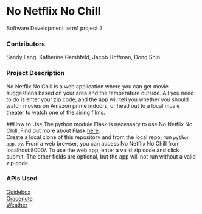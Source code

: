 # No Netflix No Chill
Software Development term1 project 2<br>

### Contributors
Sandy Fang, Katherine Gershfeld, Jacob Hoffman, Dong Shin

### Project Description
No Netflix No Chill is a web application where you can get movie suggestions based on your area and the temperature outside. All you need to do is enter your zip code, and the app will tell you whether you should watch movies on Amazon prime indoors, or head out to a local movie theater to watch one of the airing films.

##How to Use
The python module Flask is necessary to use No Netflix No Chill. Find out more about Flask <a href="http://flask.pocoo.org/">here</a>.<br>
Create a local clone of this repository and from the local repo, run `python app.py`. From a web browser, you can access No Netflix No Chill from localhost:8000/. To use the web app, enter a valid zip code and click submit. The other fields are optional, but the app will not run without a valid zip code. 

### APIs Used
<a href="https://api.guidebox.com/">Guidebox</a><br>
<a href="https://developer.gracenote.com/">Gracenote</a><br>
<a href="http://openweathermap.org/API">Weather</a><br>
